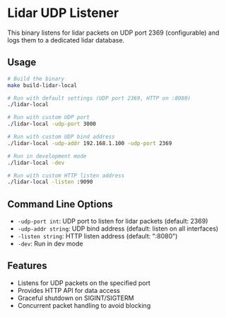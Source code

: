 # Lidar UDP Listener

This binary listens for lidar packets on UDP port 2369 (configurable) and logs them to a dedicated lidar database.

## Usage

```bash
# Build the binary
make build-lidar-local

# Run with default settings (UDP port 2369, HTTP on :8080)
./lidar-local

# Run with custom UDP port
./lidar-local -udp-port 3000

# Run with custom UDP bind address
./lidar-local -udp-addr 192.168.1.100 -udp-port 2369

# Run in development mode
./lidar-local -dev

# Run with custom HTTP listen address
./lidar-local -listen :9090
```

## Command Line Options

- `-udp-port int`: UDP port to listen for lidar packets (default: 2369)
- `-udp-addr string`: UDP bind address (default: listen on all interfaces)
- `-listen string`: HTTP listen address (default: ":8080")
- `-dev`: Run in dev mode

## Features

- Listens for UDP packets on the specified port
- Provides HTTP API for data access
- Graceful shutdown on SIGINT/SIGTERM
- Concurrent packet handling to avoid blocking
